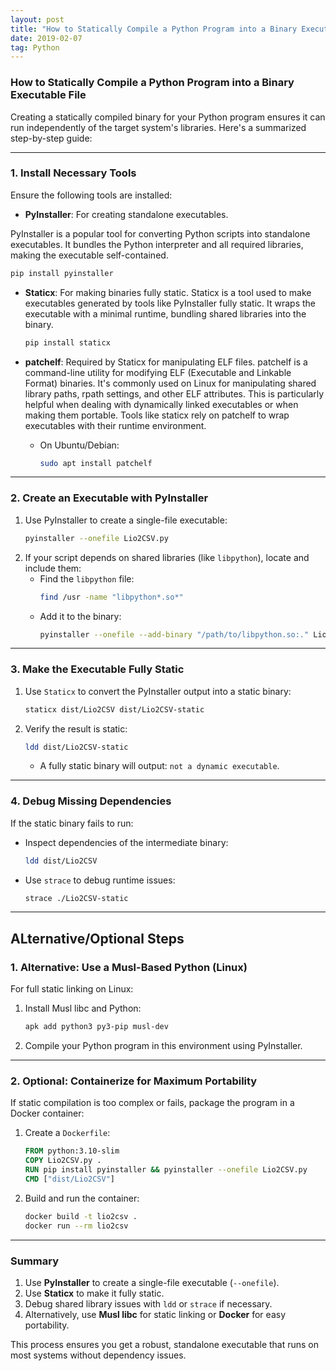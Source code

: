 ```yaml
---
layout: post
title: "How to Statically Compile a Python Program into a Binary Executable File"
date: 2019-02-07   
tag: Python 
---
```


### How to Statically Compile a Python Program into a Binary Executable File

Creating a statically compiled binary for your Python program ensures it can run independently of the target system's libraries. Here's a summarized step-by-step guide:

---

### **1. Install Necessary Tools**
Ensure the following tools are installed:
- **PyInstaller**: For creating standalone executables.

PyInstaller is a popular tool for converting Python scripts into standalone executables. It bundles the Python interpreter and all required libraries, making the executable self-contained.

  ```bash
  pip install pyinstaller
  ```
- **Staticx**: For making binaries fully static.
Staticx is a tool used to make executables generated by tools like PyInstaller fully static. It wraps the executable with a minimal runtime, bundling shared libraries into the binary.

  ```bash
  pip install staticx
  ```
- **patchelf**: Required by Staticx for manipulating ELF files.
patchelf is a command-line utility for modifying ELF (Executable and Linkable Format) binaries. It's commonly used on Linux for manipulating shared library paths, rpath settings, and other ELF attributes. This is particularly helpful when dealing with dynamically linked executables or when making them portable. Tools like staticx rely on patchelf to wrap executables with their runtime environment.

  - On Ubuntu/Debian:
    ```bash
    sudo apt install patchelf
    ```

---

### **2. Create an Executable with PyInstaller**
1. Use PyInstaller to create a single-file executable:
   ```bash
   pyinstaller --onefile Lio2CSV.py
   ```
2. If your script depends on shared libraries (like `libpython`), locate and include them:
   - Find the `libpython` file:
     ```bash
     find /usr -name "libpython*.so*"
     ```
   - Add it to the binary:
     ```bash
     pyinstaller --onefile --add-binary "/path/to/libpython.so:." Lio2CSV.py
     ```

---

### **3. Make the Executable Fully Static**
1. Use `Staticx` to convert the PyInstaller output into a static binary:
   ```bash
   staticx dist/Lio2CSV dist/Lio2CSV-static
   ```
2. Verify the result is static:
   ```bash
   ldd dist/Lio2CSV-static
   ```
   - A fully static binary will output: `not a dynamic executable`.

---

### **4. Debug Missing Dependencies**
If the static binary fails to run:
- Inspect dependencies of the intermediate binary:
  ```bash
  ldd dist/Lio2CSV
  ```
- Use `strace` to debug runtime issues:
  ```bash
  strace ./Lio2CSV-static
  ```

---

## ALternative/Optional Steps

### **1. Alternative: Use a Musl-Based Python (Linux)**
For full static linking on Linux:
1. Install Musl libc and Python:
   ```bash
   apk add python3 py3-pip musl-dev
   ```
2. Compile your Python program in this environment using PyInstaller.

---

### **2. Optional: Containerize for Maximum Portability**
If static compilation is too complex or fails, package the program in a Docker container:
1. Create a `Dockerfile`:
   ```dockerfile
   FROM python:3.10-slim
   COPY Lio2CSV.py .
   RUN pip install pyinstaller && pyinstaller --onefile Lio2CSV.py
   CMD ["dist/Lio2CSV"]
   ```
2. Build and run the container:
   ```bash
   docker build -t lio2csv .
   docker run --rm lio2csv
   ```

---

### Summary
1. Use **PyInstaller** to create a single-file executable (`--onefile`).
2. Use **Staticx** to make it fully static.
3. Debug shared library issues with `ldd` or `strace` if necessary.
4. Alternatively, use **Musl libc** for static linking or **Docker** for easy portability.

This process ensures you get a robust, standalone executable that runs on most systems without dependency issues.
